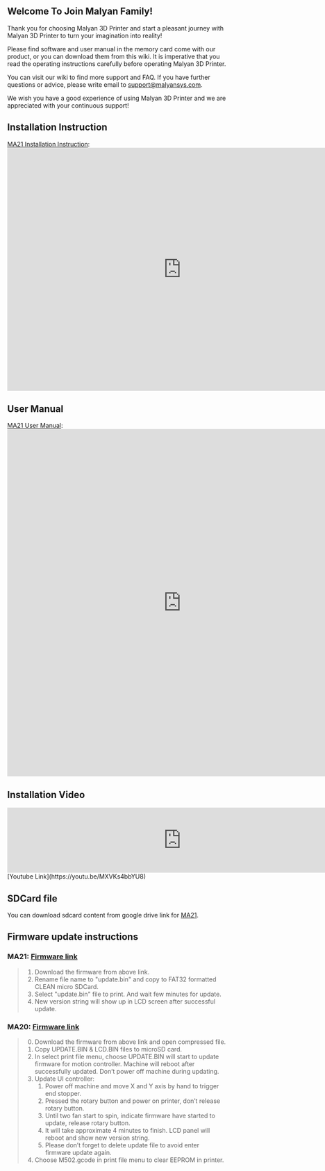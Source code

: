
## Welcome To Join Malyan Family!

 Thank you for choosing Malyan 3D Printer and start a
pleasant journey with Malyan 3D Printer to turn your
imagination into reality!

 Please find software and user manual in the memory
card come with our product, or you can download them
from this wiki. It is imperative that you
read the operating instructions carefully before operating
Malyan 3D Printer.

 You can visit our wiki to find more support and FAQ. If
you have further questions or advice, please write email to
[support@malyansys.com](support@malyansys.com). 

 We wish you have a good experience of using Malyan
3D Printer and we are appreciated with your continuous
support! 
<br>

## Installation Instruction

[MA21 Installation Instruction](https://malyansystem.github.io/beltwiki/install-ma21.pdf): 
<embed src="https://malyansystem.github.io/beltwiki/install-ma21.pdf#toolbar=0&navpanes=0" width="800" height="560" type="application/pdf" />
<br>

## User Manual

[MA21 User Manual](https://malyansystem.github.io/beltwiki/manual-ma21.pdf): 
<embed src="https://malyansystem.github.io/beltwiki/manual-ma21.pdf#toolbar=1&navpanes=0" width="800" height="800" type="application/pdf" />
<br>

## Installation Video
<embed src="https://youtu.be/MXVKs4bbYU8" width="800" />
[Youtube Link](https://youtu.be/MXVKs4bbYU8)
<br>

## SDCard file

You can download sdcard content from google drive link for [MA21](https://drive.google.com/file/d/15IfQ0M8NjdaZk3vqWLoW4mX7K6FlmysM/view?usp=sharing).
<br>

## Firmware update instructions

### MA21: [Firmware link](https://malyansystem.github.io/beltwiki/MA21V256-FRS-update.bin)

> 1. Download the firmware from above link.
> 2. Rename file name to "update.bin" and copy to FAT32 formatted CLEAN micro SDCard.
> 3. Select "update.bin" file to print. And wait few minutes for update.
> 4. New version string will show up in LCD screen after successful update.

### MA20: [Firmware link](https://malyansystem.github.io/beltwiki/Firmware(V245-215).rar)

>0. Download the firmware from above link and open compressed file.
>1.	Copy UPDATE.BIN & LCD.BIN files to microSD card. 
>2.	In select print file menu, choose UPDATE.BIN will start to update firmware for motion controller. Machine will reboot after successfully updated. Don’t power off machine during updating. 
>3.	Update UI controller: 
>    1. Power off machine and move X and Y axis by hand to trigger end stopper. 
>    2.	Pressed the rotary button and power on printer, don’t release rotary button. 
>    3.	Until two fan start to spin, indicate firmware have started to update, release rotary button. 
>    4.	It will take approximate 4 minutes to finish. LCD panel will reboot and show new version string. 
>    5.	Please don’t forget to delete update file to avoid enter firmware update again. 
>4.	Choose M502.gcode in print file menu to clear EEPROM in printer. 
